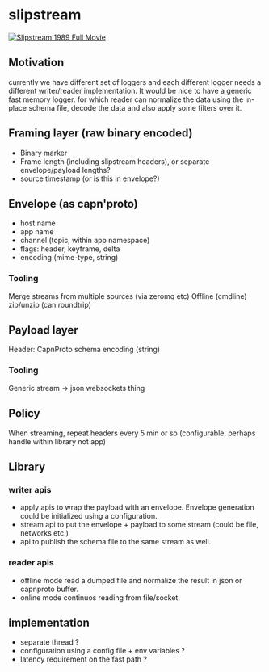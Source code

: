 # slipstream

[![Slipstream 1989 Full Movie](https://img.youtube.com/vi/geCBg8-D5rA/0.jpg)](https://www.youtube.com/watch?v=geCBg8-D5rA "Slipstream 1989 Full Movie")

## Motivation

currently we have different set of loggers and each different logger needs a
different writer/reader implementation. It would be nice to have a generic fast memory
logger. for which reader can normalize the data using the in-place schema file, decode
the data and also apply some filters over it.

## Framing layer (raw binary encoded)

 * Binary marker
 * Frame length (including slipstream headers), or separate envelope/payload lengths?
 * source timestamp (or is this in envelope?)

## Envelope (as capn'proto)
 * host name
 * app name
 * channel (topic, within app namespace)
 * flags: header, keyframe, delta
 * encoding (mime-type, string)

### Tooling

Merge streams from multiple sources (via zeromq etc)
Offline (cmdline) zip/unzip (can roundtrip)

## Payload layer

Header: CapnProto schema encoding (string)

### Tooling

Generic stream -> json websockets thing

## Policy

When streaming, repeat headers every 5 min or so (configurable, perhaps handle within library not app)

## Library

### writer apis

 * apply apis to wrap the payload with an envelope. Envelope generation could
   be initialized using a configuration.
 * stream api to put the envelope + payload to some stream (could be file,
   networks etc.)
 * api to publish the schema file to the same stream as well.

### reader apis

 * offline mode read a dumped file and normalize the result in json or capnproto
   buffer.
 * online mode continuos reading from file/socket.

## implementation

 * separate thread ?
 * configuration using a config file + env variables ?
 * latency requirement on the fast path ?

